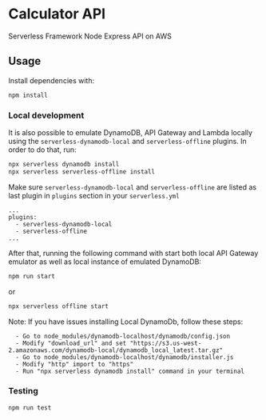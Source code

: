 # Calculator API
Serverless Framework Node Express API on AWS

## Usage

Install dependencies with:

```
npm install
```

### Local development

It is also possible to emulate DynamoDB, API Gateway and Lambda locally using the `serverless-dynamodb-local` and `serverless-offline` plugins. In order to do that, run:

```bash
npx serverless dynamodb install
npx serverless serverless-offline install
```

Make sure `serverless-dynamodb-local` and `serverless-offline` are listed as last plugin in `plugins` section in your `serverless.yml`

```
...
plugins:
  - serverless-dynamodb-local
  - serverless-offline
...
```

After that, running the following command with start both local API Gateway emulator as well as local instance of emulated DynamoDB:

```bash
npm run start
```

or

```bash
npx serverless offline start
```

Note: If you have issues installing Local DynamoDb, follow these steps:

```
  - Go to node_modules/dynamodb-localhost/dynamodb/config.json
  - Modify "download_url" and set "https://s3.us-west-2.amazonaws.com/dynamodb-local/dynamodb_local_latest.tar.gz"
  - Go to node_modules/dynamodb-localhost/dynamodb/installer.js
  - Modify "http" import to "https"
  - Run "npx serverless dynamodb install" command in your terminal
```

### Testing
```bash
npm run test
```
